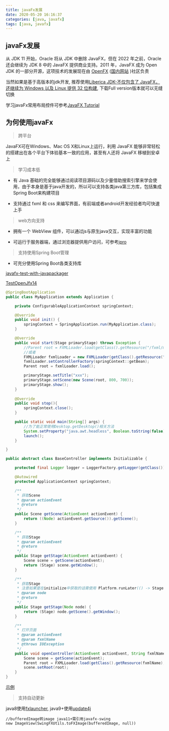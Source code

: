 ```yaml
---
title: javaFx发展
date: 2020-05-20 16:16:37
categories: [java, javafx] 
tags: [java, javafx]
---
```


## javaFx发展

从 JDK 11 开始，Oracle 将从 JDK 中删除 JavaFX，但在 2022 年之前，Oracle 还会继续为 JDK 8 中的 JavaFX 提供商业支持。2011 年，JavaFX 成为 Open JDK 的一部分开源，这项技术的发展现在由 [OpenFX](https://openjfx.io/) ([国内网站](https://openjfx.cn/) )社区负责

当然如果是基于高版本的jdk开发, 推荐使用[Liberica JDK-不仅包含了 JavaFX，还继续为 Windows 以及 Linux 提供 32 位构建](https://bell-sw.com/pages/java-8u242/), 下载Full version版本就可以无缝切换

学习javaFx常用布局控件可参考[JavaFX Tutorial](http://tutorials.jenkov.com/javafx/index.html)

 <!-- more -->

## 为何使用javaFx


> 跨平台

JavaFX可在Windows、Mac OS X和Linux上运行，利用 JavaFX 能够非常轻松的搭建出在各个平台下体验基本一致的应用，甚至有人还将 JavaFX 移植到安卓上

> 学习成本低

- 有 Java 基础的完全能够通过阅读项目源码以及少量借助搜索引擎来学会使用，由于本身是基于java开发的，所以可以支持各类java第三方库，包括集成Spring Boot来构建项目

- 支持通过 fxml 和 css 来编写界面，有前端或者android开发经验者均可快速上手

> web方向支持

- 拥有一个 WebView 组件，可以通过js与原生java交互，实现丰富的功能

- 可运行于服务器端，通过浏览器提供用户访问，可参考[jpro](https://www.jpro.one/?page=demos)

> 支持使用Spring Boot管理

- 可充分使用Spring Boot各类支持库

[javafx-test-with-javapackager](https://github.com/jonesun/javafx-test-with-javapackager)

[TestOpenJfx14](https://gitee.com/sunr7/TestOpenjfx14)


```java
@SpringBootApplication
public class MyApplication extends Application {

    private ConfigurableApplicationContext springContext;

    @Override
    public void init() {
        springContext = SpringApplication.run(MyApplication.class);
    }

    @Override
    public void start(Stage primaryStage) throws Exception {
        //Parent root = FXMLLoader.load(getClass().getResource("/fxml/main.fxml"), null, null, springContext::getBean);
        //或者
        FXMLLoader fxmlLoader = new FXMLLoader(getClass().getResource("/fxml/main.fxml"));
        fxmlLoader.setControllerFactory(springContext::getBean);
        Parent root = fxmlLoader.load();

        primaryStage.setTitle("xxx");
        primaryStage.setScene(new Scene(root, 800, 700));
        primaryStage.show();
    }
    
    @Override
    public void stop(){
        springContext.close();
    }

    public static void main(String[] args) {
        //为了能正常使用Desktop.getDesktop()相关方法
        System.setProperty("java.awt.headless", Boolean.toString(false));
        launch();
    }

}

public abstract class BaseController implements Initializable {

    protected final Logger logger = LoggerFactory.getLogger(getClass());

    @Autowired
    protected ApplicationContext springContext;

    /**
     * 获取Scene
     * @param actionEvent
     * @return
     */
    public Scene getScene(ActionEvent actionEvent) {
        return ((Node) actionEvent.getSource()).getScene();
    }

    /**
     * 获取Stage
     * @param actionEvent
     * @return
     */
    public Stage getStage(ActionEvent actionEvent) {
        Scene scene = getScene(actionEvent);
        return (Stage) scene.getWindow();
    }

    /**
     * 获取Stage
     * 注意如果是在initialize中获取的话需使用 Platform.runLater(() -> Stage stage = getStage(node);});
     * @param node
     * @return
     */
    public Stage getStage(Node node) {
        return (Stage) node.getScene().getWindow();
    }

    /**
     * 打开页面
     * @param actionEvent
     * @param fxmlName
     * @throws IOException
     */
    public void openController(ActionEvent actionEvent, String fxmlName) throws IOException {
        Scene scene = getScene(actionEvent);
        Parent root = FXMLLoader.load(getClass().getResource(fxmlName), null, null, springContext::getBean);
        scene.setRoot(root);
    }
}


```

[示例](https://github.com/jonesun/javafx8-springboot-demo)

> 支持自动更新

java8使用[fxlauncher](https://github.com/edvin/fxlauncher), java9+使用[update4j](https://github.com/update4j/update4j)


```
//bufferedImage转image java11+需引用javafx-swing
new ImageView(SwingFXUtils.toFXImage(bufferedImage, null))
```